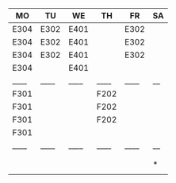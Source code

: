 |MO  |TU  |WE  |TH  |FR  |SA|
|----|----|----|----|----|--|
|E304|E302|E401|    |E302|  |
|E304|E302|E401|    |E302|  |
|E304|E302|E401|    |E302|  |
|E304|    |E401|    |    |  |
|____|____|____|____|____|__|
|F301|    |    |F202|    |  |
|F301|    |    |F202|    |  |
|F301|    |    |F202|    |  |
|F301|    |    |    |    |  |
|____|____|____|____|____|__|
|    |    |    |    |    |  |
|    |    |    |    |    |  |
|    |    |    |    |    |* |
|    |    |    |    |    |  |
